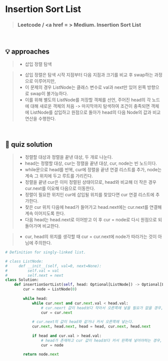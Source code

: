 # Insertion Sort List

> ### Leetcode / <a href = > Medium. Insertion Sort List </a>

<br>

## 💡 approaches
>  - 삽입 정렬 탐색

> - 삽입 정렬은 탐색 시작 지점부터 다음 지점과 크기를 비교 후 swap하는 과정으로 이루어지만, 
> - 이 문제의 경우 ListNode는 클래스 변수로 val과 next만 있어 왼쪽 방향으로 swap이 불가능하다. 
> - 이를 위해 별도의 ListNode를 저장할 객체를 선언, 주어진 head의 각 노드에 대해 새로운 객체의 처음 -> 마지막까지 탐색하여 조건이 충족되면 객체에 ListNode를 삽입하고 원점으로 돌아가 head의 다음 Node의 값과 비교 연산을 수행한다. 

<br>

## 🔑 quiz solution

> - 정렬할 대상과 정렬을 끝낸 대상, 두 개로 나눈다. 
> - head는 정렬할 대상, cur는 정렬을 끝낸 대상, cur, node는 빈 노드이다. 
> - while문으로 head를 반복, cur에 정렬을 끝낸 연결 리스트를 추가, node는 계속 그 위치에 두고 루트를 가리킨다. 
> - 정렬을 끝낸 cur은 이미 정렬된 상태이므로, head와 비교해 더 작은 경우 cur.next를 이요해 다음으로 이동한다.
> - 정렬이 필요한 위치인 cur에 삽입될 위치를 찾았다면 cur 연결 리스트에 추가한다. 
> - 찾은 cur 위치 다음에 head가 들어가고 head.next에는 cur.next를 연결해 계속 이어지도록 한다.
> - 다음 head는 head.next로 이어받고 이 후 cur = node로 다시 원점으로 되돌아가며 비교한다.

> - cur, head의 위치를 생각할 때 cur = cur.next에 node가 따라가는 것이 아님에 주의한다. 

```py
# Definition for singly-linked list.

# class ListNode:
#     def __init__(self, val=0, next=None):
#         self.val = val
#         self.next = next
class Solution:
    def insertionSortList(self, head: Optional[ListNode]) -> Optional[ListNode]:
        cur = node = ListNode(0)
        
        while head:
            while cur.next and cur.next.val < head.val:
                # cur.nexrt 값이 head보다 작아서 오른쪽에 넣을 필요가 없을 경우, cur 전진
                cur = cur.next
            
            # cur.next의 값이 head와 같거나 커서 오른쪽에 넣는다.
            cur.next, head.next, head = head, cur.next, head.next
            
            if head and cur.val > head.val:
                # head가 존재하고 cur 값이 head보다 커서 왼쪽에 넣어야하는 경우, cur를 원점으로 돌아간다. 
                cur = node
                
        return node.next
```